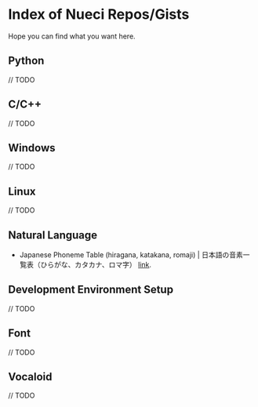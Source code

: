 # Index of Nueci Repos/Gists
Hope you can find what you want here.
## Python
// TODO
## C/C++
// TODO
## Windows
// TODO
## Linux
// TODO
## Natural Language
- Japanese Phoneme Table (hiragana, katakana, romaji) | 日本語の音素一覧表（ひらがな、カタカナ、ロマ字） [link](https://gist.github.com/nueci/728b95ae970278e6e0541fa3ccb9eb83).
## Development Environment Setup
// TODO
## Font
// TODO
## Vocaloid
// TODO
